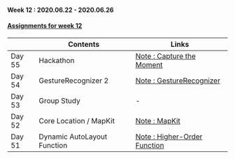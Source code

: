 #### Week 12 : 2020.06.22 - 2020.06.26 ####
#### [Assignments for week 12](https://github.com/KasRoid/MyStudyHistory/tree/master/iOS_Dev_School/Week_12/Assignments)
|     |Contents               |Links |
|-----|-----------------------|------|
|Day 55| Hackathon | [Note : Capture the Moment](https://www.notion.so/Capture-the-Moment-ef88a811c1e64040b9df52ab432515f4) |
|Day 54| GestureRecognizer 2                                                                                                                                                              | [Note : GestureRecognizer](https://www.notion.so/GestureRecognizer-d3b4abe389bd474a9afc057477d6ec88) |
|Day 53| Group Study                                                                                                                                                            | - |
|Day 52| Core Location / MapKit			                                                                                                                                                            | [Note : MapKit](https://www.notion.so/MapKit-680cba3cdad54a50897c227c1a462b70) |
|Day 51| Dynamic AutoLayout Function                                                                                                                                                          | [Note : Higher-Order Function](https://www.notion.so/init-bcf4ff876fb44c168315f5314606e046) |
